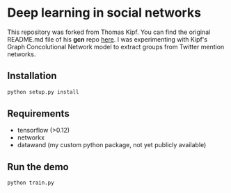# Deep learning in social networks

This repository was forked from Thomas Kipf. You can find the original README.md file of his **gcn** repo [here](/gcn/README.md). 
I was experimenting with Kipf's Graph Concolutional Network model to extract groups from Twitter mention networks.

## Installation

```bash
python setup.py install
```

## Requirements
* tensorflow (>0.12)
* networkx
* datawand (my custom python package, not yet publicly available)

## Run the demo

```bash
python train.py
```

